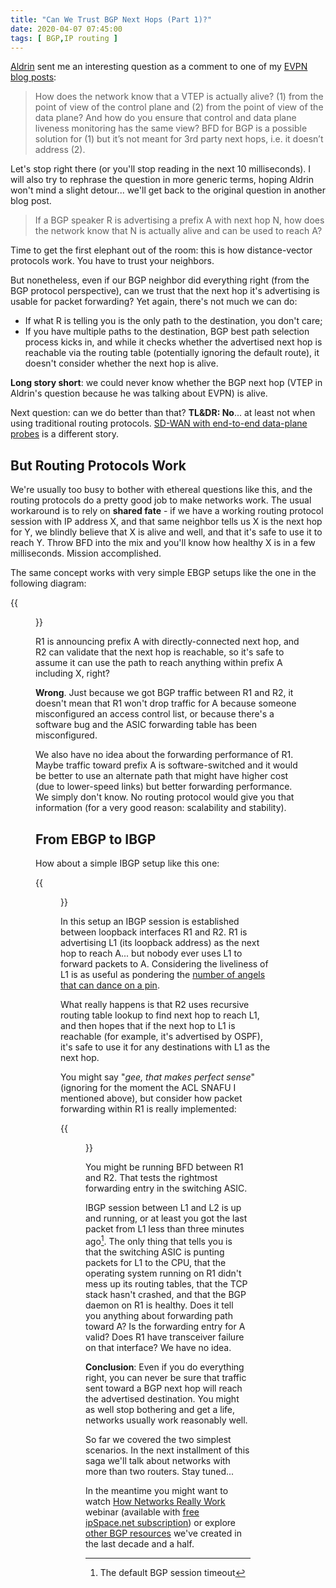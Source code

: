 ```yaml
---
title: "Can We Trust BGP Next Hops (Part 1)?"
date: 2020-04-07 07:45:00
tags: [ BGP,IP routing ]
---
```

[Aldrin](https://www.linkedin.com/in/aldrin-isaac-387864/) sent me an interesting question as a comment to one of my [EVPN blog posts](https://blog.ipspace.net/2020/02/the-evpnbgp-saga-continues.html):

> How does the network know that a VTEP is actually alive? (1) from the point of view of the control plane and (2) from the point of view of the data plane? And how do you ensure that control and data plane liveness monitoring has the same view? BFD for BGP is a possible solution for (1) but it’s not meant for 3rd party next hops, i.e. it doesn’t address (2).

Let's stop right there (or you'll stop reading in the next 10 milliseconds). I will also try to rephrase the question in more generic terms, hoping Aldrin won't mind a slight detour... we'll get back to the original question in another blog post.
<!--more-->
> If a BGP speaker R is advertising a prefix A with next hop N, how does the network know that N is actually alive and can be used to reach A?

Time to get the first elephant out of the room: this is how distance-vector protocols work. You have to trust your neighbors.

But nonetheless, even if our BGP neighbor did everything right (from the BGP protocol perspective), can we trust that the next hop it's advertising is usable for packet forwarding? Yet again, there's not much we can do:

* If what R is telling you is the only path to the destination, you don't care;
* If you have multiple paths to the destination, BGP best path selection process kicks in, and while it checks whether the advertised next hop is reachable via the routing table (potentially ignoring the default route), it doesn't consider whether the next hop is alive.

**Long story short**: we could never know whether the BGP next hop (VTEP in Aldrin's question because he was talking about EVPN) is alive.

Next question: can we do better than that? **TL&DR: No**... at least not when using traditional routing protocols. [SD-WAN with end-to-end data-plane probes](/2020/01/fast-failover-in-sd-wan-networks.html) is a different story.

## But Routing Protocols Work

We're usually too busy to bother with ethereal questions like this, and the routing protocols do a pretty good job to make networks work. The usual workaround is to rely on **shared fate** - if we have a working routing protocol session with IP address X, and that same neighbor tells us X is the next hop for Y, we blindly believe that X is alive and well, and that it's safe to use it to reach Y. Throw BFD into the mix and you'll know how healthy X is in a few milliseconds. Mission accomplished.

The same concept works with very simple EBGP setups like the one in the following diagram:

{{<figure src="/2020/04/EBGP-simple-NH.jpg" caption="Next hop on an EBGP session" >}}

R1 is announcing prefix A with directly-connected next hop, and R2 can validate that the next hop is reachable, so it's safe to assume it can use the path to reach anything within prefix A including X, right?

**Wrong**. Just because we got BGP traffic between R1 and R2, it doesn't mean that R1 won't drop traffic for A because someone misconfigured an access control list, or because there's a software bug and the ASIC forwarding table has been misconfigured.

We also have no idea about the forwarding performance of R1. Maybe traffic toward prefix A is software-switched and it would be better to use an alternate path that might have higher cost (due to lower-speed links) but better forwarding performance. We simply don't know. No routing protocol would give you that information (for a very good reason: scalability and stability).

## From EBGP to IBGP

How about a simple IBGP setup like this one:

{{<figure src="/2020/04/IBGP-simple-NH.jpg" caption="Next hop on an IBGP session" >}}

In this setup an IBGP session is established between loopback interfaces R1 and R2. R1 is advertising L1 (its loopback address) as the next hop to reach A... but nobody ever uses L1 to forward packets to A. Considering the liveliness of L1 is as useful as pondering the [number of angels that can dance on a pin](https://en.wikipedia.org/wiki/How_many_angels_can_dance_on_the_head_of_a_pin%3F).

What really happens is that R2 uses recursive routing table lookup to find next hop to reach L1, and then hopes that if the next hop to L1 is reachable (for example, it's advertised by OSPF), it's safe to use it for any destinations with L1 as the next hop.

You might say "_gee, that makes perfect sense_" (ignoring for the moment the ACL SNAFU I mentioned above), but consider how packet forwarding within R1 is really implemented:

{{<figure src="/2020/04/Control-Data-Plane.jpg" caption="Control and data plane in a router running BGP" >}}

You might be running BFD between R1 and R2. That tests the rightmost forwarding entry in the switching ASIC.

IBGP session between L1 and L2 is up and running, or at least you got the last packet from L1 less than three minutes ago[^1]. The only thing that tells you is that the switching ASIC is punting packets for L1 to the CPU, that the operating system running on R1 didn't mess up its routing tables, that the TCP stack hasn't crashed, and that the BGP daemon on R1 is healthy. Does it tell you anything about forwarding path toward A? Is the forwarding entry for A valid? Does R1 have transceiver failure on that interface? We have no idea.

[^1]: The default BGP session timeout

**Conclusion**: Even if you do everything right, you can never be sure that traffic sent toward a BGP next hop will reach the advertised destination. You might as well stop bothering and get a life, networks usually work reasonably well.

So far we covered the two simplest scenarios. In the next installment of this saga we'll talk about networks with more than two routers. Stay tuned...

In the meantime you might want to watch [How Networks Really Work](https://www.ipspace.net/How_Networks_Really_Work) webinar (available with [free ipSpace.net subscription](https://www.ipspace.net/Subscription/Free)) or explore [other BGP resources](https://www.ipspace.net/kb/tag/BGP) we've created in the last decade and a half.

